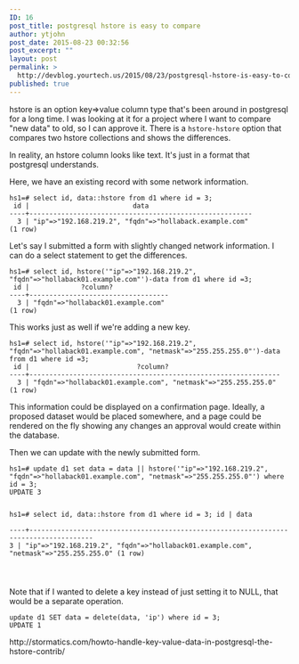 ```yaml
---
ID: 16
post_title: postgresql hstore is easy to compare
author: ytjohn
post_date: 2015-08-23 00:32:56
post_excerpt: ""
layout: post
permalink: >
  http://devblog.yourtech.us/2015/08/23/postgresql-hstore-is-easy-to-compare/
published: true
---
```

<p>hstore is an option key=&gt;value column type that's been around in postgresql for a long time. I was looking at it for a project where I want to compare "new data" to old, so I can approve it. There is a <code>hstore-hstore</code> option that compares two hstore collections and shows the differences.</p>
<p>In reality, an hstore column looks like text. It's just in a format that postgresql understands.</p>
<p>Here, we have an existing record with some network information.</p>
<pre><code>hs1=# select id, data::hstore from d1 where id = 3;
 id |                          data                          
----+--------------------------------------------------------
  3 | "ip"=&gt;"192.168.219.2", "fqdn"=&gt;"hollaback.example.com"
(1 row)
</code></pre>
<p>Let's say I submitted a form with slightly changed network information. I can do a select statement to get the differences.</p>
<pre><code>hs1=# select id, hstore('"ip"=&gt;"192.168.219.2", "fqdn"=&gt;"hollaback01.example.com"')-data from d1 where id =3;
 id |             ?column?              
----+-----------------------------------
  3 | "fqdn"=&gt;"hollaback01.example.com"
(1 row)
</code></pre>
<p>This works just as well if we're adding a new key.</p>
<pre><code>hs1=# select id, hstore('"ip"=&gt;"192.168.219.2", "fqdn"=&gt;"hollaback01.example.com", "netmask"=&gt;"255.255.255.0"')-data from d1 where id =3;
 id |                           ?column?                            
----+---------------------------------------------------------------
  3 | "fqdn"=&gt;"hollaback01.example.com", "netmask"=&gt;"255.255.255.0"
(1 row)
</code></pre>
<p>This information could be displayed on a confirmation page. Ideally, a proposed dataset would be placed somewhere, and a page could be rendered on the fly showing any changes an approval would create within the database.</p>
<p>Then we can update with the newly submitted form.</p>
<pre><code>hs1=# update d1 set data = data || hstore('"ip"=&gt;"192.168.219.2", "fqdn"=&gt;"hollaback01.example.com", "netmask"=&gt;"255.255.255.0"') where id = 3;
UPDATE 3

hs1=# select id, data::hstore from d1 where id = 3; id |                                         data                                         
----+--------------------------------------------------------------------------------------
  3 | "ip"=&gt;"192.168.219.2", "fqdn"=&gt;"hollaback01.example.com", "netmask"=&gt;"255.255.255.0"
(1 row)

</code></pre>
<p>Note that if I wanted to delete a key instead of just setting it to NULL, that would be a separate operation.</p>
<pre><code>update d1 SET data = delete(data, 'ip') where id = 3;
UPDATE 1
</code></pre>
<p>http://stormatics.com/howto-handle-key-value-data-in-postgresql-the-hstore-contrib/</p>